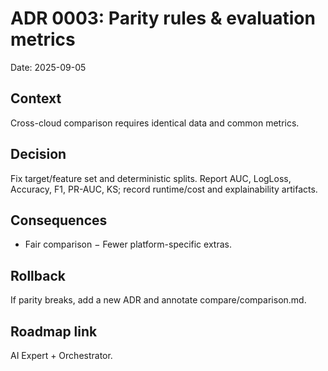 # ADR 0003: Parity rules & evaluation metrics
Date: 2025-09-05

## Context
Cross-cloud comparison requires identical data and common metrics.
## Decision
Fix target/feature set and deterministic splits. Report AUC, LogLoss, Accuracy, F1, PR-AUC, KS; record runtime/cost and explainability artifacts.
## Consequences
+ Fair comparison  − Fewer platform-specific extras.
## Rollback
If parity breaks, add a new ADR and annotate compare/comparison.md.
## Roadmap link
AI Expert + Orchestrator.
